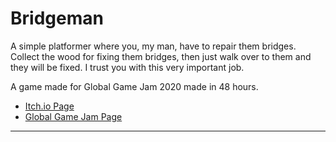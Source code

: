 # Bridgeman

A simple platformer where you, my man, have to repair them bridges. Collect the wood for fixing them bridges, then just walk over to them and they will be fixed. I trust you with this very important job.

A game made for Global Game Jam 2020 made in 48 hours.

- [Itch.io Page](https://edswordsmith.itch.io/bridgeman)
- [Global Game Jam Page](https://globalgamejam.org/2020/games/bridgeman-0)
---
